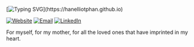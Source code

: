 [![Typing SVG](https://readme-typing-svg.herokuapp.com?font=roboto&color=%23FF7070D&size=18&vCenter=true&height=16&lines=Hello%2C+Han-E+is+here!;Welcome+to+my+Github+profile!)](https://hanelliotphan.github.io)


[![Website][1]](https://hanelliotphan.com)
[![Email][2]](mailto:hanelliotphan@gmail.com)
[![LinkedIn][3]](https://linkedin.com/in/hanelliotphan)


For myself, for my mother, for all the loved ones that have imprinted in my heart.


[1]: https://img.shields.io/badge/website-000000?style=for-the-badge&logo=About.me&logoColor=white
[2]: https://img.shields.io/badge/Gmail-D14836?style=for-the-badge&logo=gmail&logoColor=white
[3]: https://img.shields.io/badge/LinkedIn-0077B5?style=for-the-badge&logo=linkedin&logoColor=white

